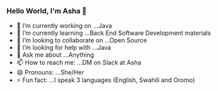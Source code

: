 ### Hello World, I'm Asha 👋


- 🔭 I’m currently working on ...Java
- 🌱 I’m currently learning ...Back End Software Development materials
- 👯 I’m looking to collaborate on ...Open Source
- 🤔 I’m looking for help with ...Java
- 💬 Ask me about ...Anything
- 📫 How to reach me: ...DM on Slack at Asha
- 😄 Pronouns: ...She/Her
- ⚡ Fun fact: ...I speak 3 languages (English, Swahili and Oromo)
